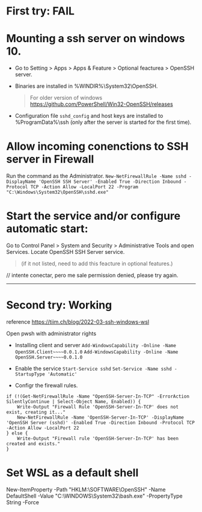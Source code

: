 # First try: FAIL
# Mounting a ssh server on windows 10.
- Go to Setting > Apps > Apps & Feature > Optional feacturea > OpenSSH server.

- Binaries are installed in %WINDIR%\System32\OpenSSH.

	> For older version of windows
	> https://github.com/PowerShell/Win32-OpenSSH/releases

- Configuration file `sshd_config` and host keys are installed to %ProgramData%\ssh (only after the server is started for the first time).

# Allow incoming conenctions to SSH server in Firewall
Run the command as the Administrator.
`New-NetFirewallRule -Name sshd -DisplayName 'OpenSSH SSH Server' -Enabled True -Direction Inbound -Protocol TCP -Action Allow -LocalPort 22 -Program "C:\Windows\System32\OpenSSH\sshd.exe"`

# Start the service and/or configure automatic start:
Go to Control Panel > System and Security > Administrative Tools and open Services. Locate OpenSSH SSH Server service.

> (if it not listed, need to add this feacture in optional features.)

// intente conectar, pero me sale permission denied, please try again.


---
# Second try: Working
reference
https://tiim.ch/blog/2022-03-ssh-windows-wsl


Open pwsh with administrator rights
- Installing client and server 
`Add-WindowsCapability -Online -Name OpenSSH.Client~~~~0.0.1.0`
`Add-WindowsCapability -Online -Name OpenSSH.Server~~~~0.0.1.0`

- Enable the service
`Start-Service sshd`
`Set-Service -Name sshd -StartupType 'Automatic'`

- Configr the firewall rules.
```
if (!(Get-NetFirewallRule -Name "OpenSSH-Server-In-TCP" -ErrorAction SilentlyContinue | Select-Object Name, Enabled)) {
    Write-Output "Firewall Rule 'OpenSSH-Server-In-TCP' does not exist, creating it..."
    New-NetFirewallRule -Name 'OpenSSH-Server-In-TCP' -DisplayName 'OpenSSH Server (sshd)' -Enabled True -Direction Inbound -Protocol TCP -Action Allow -LocalPort 22
} else {
    Write-Output "Firewall rule 'OpenSSH-Server-In-TCP' has been created and exists."
}
```

# Set WSL as a default shell
New-ItemProperty -Path "HKLM:\SOFTWARE\OpenSSH" -Name DefaultShell -Value "C:\WINDOWS\System32\bash.exe" -PropertyType String -Force

